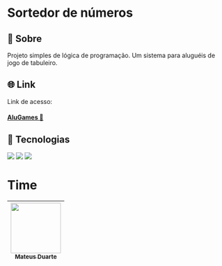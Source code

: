 

<h1>Sortedor de números</h1>

<h2>🔖 Sobre</h2>
<p>Projeto simples de lógica de programação. Um sistema para aluguéis de jogo de tabuleiro.</p>

## 🌐 Link
Link de acesso: <h4><a href="https://alu-games-inky.vercel.app/" target="_blank">AluGames 📲</a></h4>

## 🚀 Tecnologias
<div>
  <img src="https://img.shields.io/badge/HTML-239120?style=for-the-badge&logo=html5&logoColor=white">
  <img src="https://img.shields.io/badge/CSS-239120?&style=for-the-badge&logo=css3&logoColor=white">
  <img src="https://img.shields.io/badge/JavaScript-F7DF1E?style=for-the-badge&logo=javascript&logoColor=black">
</div>

# Time

| [<img loading="lazy" src="https://avatars.githubusercontent.com/u/28633968?v=4" width=115><br><sub>Mateus Duarte</sub>](https://github.com/mateusrduarte) |   
| :---: |
